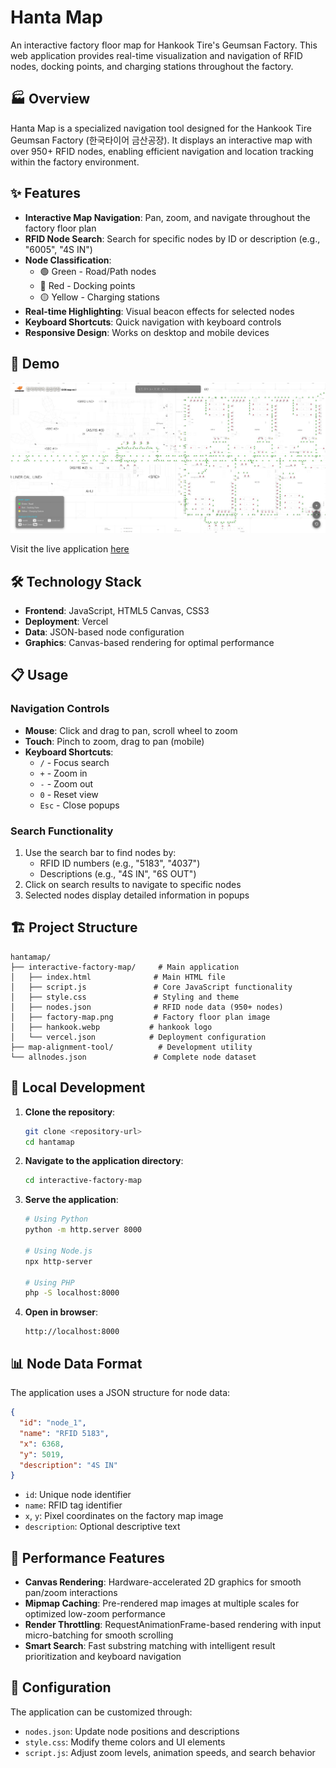 # Hanta Map

An interactive factory floor map for Hankook Tire's Geumsan Factory. This web application provides real-time visualization and navigation of RFID nodes, docking points, and charging stations throughout the factory.

## 🏭 Overview

Hanta Map is a specialized navigation tool designed for the Hankook Tire Geumsan Factory (한국타이어 금산공장). It displays an interactive map with over 950+ RFID nodes, enabling efficient navigation and location tracking within the factory environment.

## ✨ Features

- **Interactive Map Navigation**: Pan, zoom, and navigate throughout the factory floor plan
- **RFID Node Search**: Search for specific nodes by ID or description (e.g., "6005", "4S IN")
- **Node Classification**: 
  - 🟢 Green - Road/Path nodes
  - 🔴 Red - Docking points
  - 🟡 Yellow - Charging stations
- **Real-time Highlighting**: Visual beacon effects for selected nodes
- **Keyboard Shortcuts**: Quick navigation with keyboard controls
- **Responsive Design**: Works on desktop and mobile devices

## 🚀 Demo

![Hanta Map Preview](./hankook.png)

Visit the live application [here](https://hanta.vercel.app)

## 🛠️ Technology Stack

- **Frontend**: JavaScript, HTML5 Canvas, CSS3
- **Deployment**: Vercel
- **Data**: JSON-based node configuration
- **Graphics**: Canvas-based rendering for optimal performance

## 📋 Usage

### Navigation Controls
- **Mouse**: Click and drag to pan, scroll wheel to zoom
- **Touch**: Pinch to zoom, drag to pan (mobile)
- **Keyboard Shortcuts**:
  - `/` - Focus search
  - `+` - Zoom in
  - `-` - Zoom out
  - `0` - Reset view
  - `Esc` - Close popups

### Search Functionality
1. Use the search bar to find nodes by:
   - RFID ID numbers (e.g., "5183", "4037")
   - Descriptions (e.g., "4S IN", "6S OUT")
2. Click on search results to navigate to specific nodes
3. Selected nodes display detailed information in popups

## 🏗️ Project Structure

```
hantamap/
├── interactive-factory-map/     # Main application
│   ├── index.html              # Main HTML file
│   ├── script.js               # Core JavaScript functionality
│   ├── style.css               # Styling and theme
│   ├── nodes.json              # RFID node data (950+ nodes)
│   ├── factory-map.png         # Factory floor plan image
│   ├── hankook.webp           # hankook logo
│   └── vercel.json            # Deployment configuration
├── map-alignment-tool/          # Development utility
└── allnodes.json               # Complete node dataset
```

## 🚀 Local Development

1. **Clone the repository**:
   ```bash
   git clone <repository-url>
   cd hantamap
   ```

2. **Navigate to the application directory**:
   ```bash
   cd interactive-factory-map
   ```

3. **Serve the application**:
   ```bash
   # Using Python
   python -m http.server 8000
   
   # Using Node.js
   npx http-server
   
   # Using PHP
   php -S localhost:8000
   ```

4. **Open in browser**:
   ```
   http://localhost:8000
   ```

## 📊 Node Data Format

The application uses a JSON structure for node data:

```json
{
  "id": "node_1",
  "name": "RFID 5183",
  "x": 6368,
  "y": 5019,
  "description": "4S IN"
}
```

- `id`: Unique node identifier
- `name`: RFID tag identifier
- `x`, `y`: Pixel coordinates on the factory map image
- `description`: Optional descriptive text

## 🎯 Performance Features

- **Canvas Rendering**: Hardware-accelerated 2D graphics for smooth pan/zoom interactions
- **Mipmap Caching**: Pre-rendered map images at multiple scales for optimized low-zoom performance
- **Render Throttling**: RequestAnimationFrame-based rendering with input micro-batching for smooth scrolling
- **Smart Search**: Fast substring matching with intelligent result prioritization and keyboard navigation

## 🔧 Configuration

The application can be customized through:
- `nodes.json`: Update node positions and descriptions
- `style.css`: Modify theme colors and UI elements
- `script.js`: Adjust zoom levels, animation speeds, and search behavior


